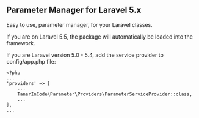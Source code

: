 ## Parameter Manager for Laravel 5.x
Easy to use, parameter manager, for your Laravel classes.

If you are on Laravel 5.5, the package will automatically be loaded into the framework.

If you are Laravel version 5.0 - 5.4, add the service provider to config/app.php file:
```
<?php
...
'providers' => [
    ...
    TanerInCode\Parameter\Providers\ParameterServiceProvider::class,
    ...
],
...

```

